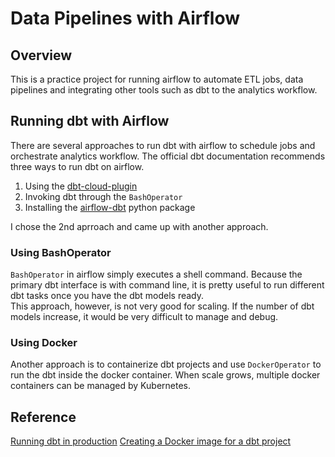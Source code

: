 # Data Pipelines with Airflow
## Overview
This is a practice project for running airflow to automate ETL jobs, data pipelines and integrating other tools such as dbt to the analytics workflow.

## Running dbt with Airflow
There are several approaches to run dbt with airflow to schedule jobs and orchestrate analytics workflow. The official dbt documentation recommends three ways to run dbt on airflow. 

1. Using the [dbt-cloud-plugin](https://github.com/dwallace0723/dbt-cloud-plugin/)
2. Invoking dbt through the `BashOperator` 
3. Installing the [airflow-dbt](https://pypi.org/project/airflow-dbt/) python package

I chose the 2nd aprroach and came up with another approach.  

### Using BashOperator
`BashOperator` in airflow simply executes a shell command. Because the primary dbt interface is with command line, it is pretty useful to run different dbt tasks once you have the dbt models ready. 
<br>
This approach, however, is not very good for scaling. If the number of dbt models increase, it would be very difficult to manage and debug. 


### Using Docker 
Another approach is to containerize dbt projects and use `DockerOperator` to run the dbt inside the docker container. When scale grows, multiple docker containers can be managed by Kubernetes. 


## Reference
[Running dbt in production](https://docs.getdbt.com/docs/running-a-dbt-project/running-dbt-in-production/)
[Creating a Docker image for a dbt project](https://github.com/dannylee1020/dbt-docker)
